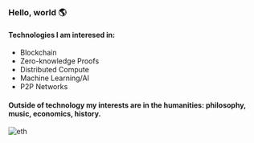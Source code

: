 ### Hello, world 🌎

<div align= 'left'>
  <h4>Technologies I am interesed in: </h4>
  <ul>
      <li>Blockchain</li>
      <li>Zero-knowledge Proofs</li>
      <li>Distributed Compute</li>
      <li>Machine Learning/AI</li>
      <li>P2P Networks</li>
  </ul>
  
  
  <h4>Outside of technology my interests are in the humanities: philosophy, music, economics, history. </h4>
  
</div>

![eth](https://i.imgur.com/eo4BpPG.png)
